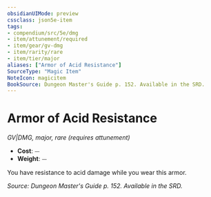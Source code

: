 ```yaml
---
obsidianUIMode: preview
cssclass: json5e-item
tags:
- compendium/src/5e/dmg
- item/attunement/required
- item/gear/gv-dmg
- item/rarity/rare
- item/tier/major
aliases: ["Armor of Acid Resistance"]
SourceType: "Magic Item"
NoteIcon: magicitem
BookSource: Dungeon Master's Guide p. 152. Available in the SRD.
---
```

# Armor of Acid Resistance
*GV|DMG, major, rare (requires attunement)*  

- **Cost**: ⏤
- **Weight**: ⏤

You have resistance to acid damage while you wear this armor.

*Source: Dungeon Master's Guide p. 152. Available in the SRD.*